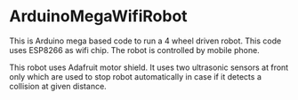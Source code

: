 # ArduinoMegaWifiRobot
This is Arduino mega based code to run a 4 wheel driven robot. This code uses ESP8266 as wifi chip. The robot is controlled by mobile phone.

This robot uses Adafruit motor shield. It uses two ultrasonic sensors at front only which are used to stop robot automatically in case if it detects a collision at given distance.
